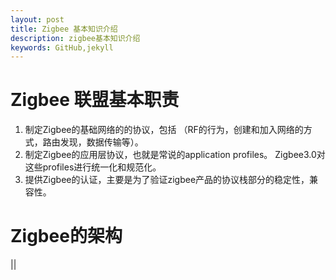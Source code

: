 ```yaml
---
layout: post
title: Zigbee 基本知识介绍
description: zigbee基本知识介绍
keywords: GitHub,jekyll
---
```


# Zigbee 联盟基本职责
1. 制定Zigbee的基础网络的的协议，包括
（RF的行为，创建和加入网络的方式，路由发现，数据传输等）。
2. 制定Zigbee的应用层协议，也就是常说的application profiles。
Zigbee3.0对这些profiles进行统一化和规范化。
3. 提供Zigbee的认证，主要是为了验证zigbee产品的协议栈部分的稳定性，兼容性。

# Zigbee的架构

||
